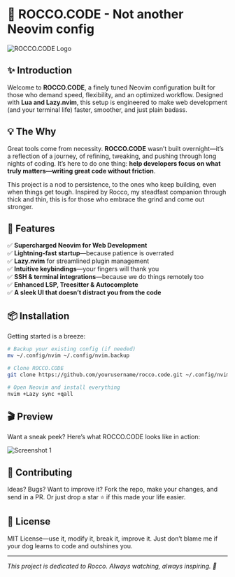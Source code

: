 # 🚀 ROCCO.CODE - Not another Neovim config

![ROCCO.CODE Logo](https://res.cloudinary.com/dlj66ezaw/image/upload/v1738702597/PORTFOLIO/projects/ad1stpu3e9hejlvizg15.avif)

## ✨ Introduction
Welcome to **ROCCO.CODE**, a finely tuned Neovim configuration built for those who demand speed, flexibility, and an optimized workflow. Designed with **Lua and Lazy.nvim**, this setup is engineered to make web development (and your terminal life) faster, smoother, and just plain badass. 

## 💡 The Why
Great tools come from necessity. **ROCCO.CODE** wasn’t built overnight—it’s a reflection of a journey, of refining, tweaking, and pushing through long nights of coding. It’s here to do one thing: **help developers focus on what truly matters—writing great code without friction**. 

This project is a nod to persistence, to the ones who keep building, even when things get tough. Inspired by Rocco, my steadfast companion through thick and thin, this is for those who embrace the grind and come out stronger. 

## 🚀 Features
✅ **Supercharged Neovim for Web Development**  
✅ **Lightning-fast startup**—because patience is overrated  
✅ **Lazy.nvim** for streamlined plugin management  
✅ **Intuitive keybindings**—your fingers will thank you  
✅ **SSH & terminal integrations**—because we do things remotely too  
✅ **Enhanced LSP, Treesitter & Autocomplete**  
✅ **A sleek UI that doesn’t distract you from the code**  

## 📦 Installation
Getting started is a breeze:

```sh
# Backup your existing config (if needed)
mv ~/.config/nvim ~/.config/nvim.backup

# Clone ROCCO.CODE
git clone https://github.com/yourusername/rocco.code.git ~/.config/nvim

# Open Neovim and install everything
nvim +Lazy sync +qall
```

## 🎬 Preview
Want a sneak peek? Here’s what ROCCO.CODE looks like in action:

![Screenshot 1](https://res.cloudinary.com/dlj66ezaw/image/upload/v1738702819/PORTFOLIO/projects/nu1gexuiwvanbau5ktzy.png)

## 🤝 Contributing
Ideas? Bugs? Want to improve it? Fork the repo, make your changes, and send in a PR. Or just drop a star ⭐ if this made your life easier.

## 📜 License
MIT License—use it, modify it, break it, improve it. Just don’t blame me if your dog learns to code and outshines you.

---
_This project is dedicated to Rocco. Always watching, always inspiring. 🐾_
